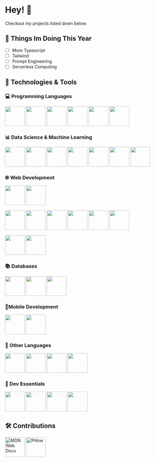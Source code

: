 # Hey! 👋

Checkout my projects listed down below.

## 📝 Things Im Doing This Year

- [ ] More Typescript
- [ ] Tailwind
- [ ] Prompt Engineering
- [ ] Serverless Computing

## 🧰 Technologies & Tools

### 💻 Programming Languages

<img src="https://cdn.jsdelivr.net/gh/devicons/devicon/icons/python/python-original.svg" width="65px"> <img src="https://cdn.jsdelivr.net/gh/devicons/devicon/icons/c/c-original.svg" width="65px"/>
 <img src="https://cdn.jsdelivr.net/gh/devicons/devicon/icons/cplusplus/cplusplus-original.svg" width="65px">
<img src="https://cdn.jsdelivr.net/gh/devicons/devicon/icons/javascript/javascript-original.svg" width="65px" />
<img src="https://cdn.jsdelivr.net/gh/devicons/devicon/icons/typescript/typescript-original.svg" width="65px"/> <img src="https://cdn.jsdelivr.net/gh/devicons/devicon/icons/haskell/haskell-original.svg" width="65px"/>

### 📊 Data Science & Machine Learning

<img src="https://cdn.jsdelivr.net/gh/devicons/devicon/icons/jupyter/jupyter-original.svg" width="65px"/> <img src="https://cdn.jsdelivr.net/gh/devicons/devicon/icons/pandas/pandas-original.svg" width="65px"/> <img src="https://cdn.jsdelivr.net/gh/devicons/devicon/icons/numpy/numpy-original.svg" width="65px"/> <img src="https://upload.wikimedia.org/wikipedia/commons/thumb/0/01/Created_with_Matplotlib-logo.svg/2048px-Created_with_Matplotlib-logo.svg.png" width="65px"> <img src="https://user-images.githubusercontent.com/315810/92161415-9e357100-edfe-11ea-917d-f9e33fd60741.png" width="65px"> <img src="https://upload.wikimedia.org/wikipedia/commons/thumb/0/05/Scikit_learn_logo_small.svg/2560px-Scikit_learn_logo_small.svg.png" height="65px"> <img src="https://cdn.jsdelivr.net/gh/devicons/devicon/icons/pytorch/pytorch-original.svg" height="65px"/>

### 🌐 Web Development

<img src="https://cdn.jsdelivr.net/gh/devicons/devicon/icons/nodejs/nodejs-original.svg" width="65px"/> <img src="https://cdn.jsdelivr.net/gh/devicons/devicon/icons/express/express-original.svg" width="65px" />

<img src="https://cdn.jsdelivr.net/gh/devicons/devicon/icons/react/react-original.svg" width="65px"/> <img src="https://cdn.jsdelivr.net/gh/devicons/devicon/icons/redux/redux-original.svg" width="65px"/> <img src="https://cdn.jsdelivr.net/gh/devicons/devicon/icons/html5/html5-original.svg" width="65px"/> <img src="https://cdn.jsdelivr.net/gh/devicons/devicon/icons/css3/css3-original.svg" width="65px"/> <img src="https://cdn.jsdelivr.net/gh/devicons/devicon/icons/bootstrap/bootstrap-original.svg" width="65px"/> <img src="https://cdn.jsdelivr.net/gh/devicons/devicon/icons/materialui/materialui-original.svg" width="65px"/>

<img src="https://cdn.jsdelivr.net/gh/devicons/devicon/icons/hugo/hugo-original.svg" width="65px"/> <img src="https://cdn.jsdelivr.net/gh/devicons/devicon/icons/firebase/firebase-plain.svg" width="65px"/>

### 📚 Databases

<img src="https://cdn.jsdelivr.net/gh/devicons/devicon/icons/mysql/mysql-original.svg" width="65px"/> <img src="https://cdn.jsdelivr.net/gh/devicons/devicon/icons/mongodb/mongodb-original.svg" width="65px"/> <img src="https://cdn.jsdelivr.net/gh/devicons/devicon/icons/sqlite/sqlite-original.svg" width="65px" />

### 📱Mobile Development

<img src="https://cdn.jsdelivr.net/gh/devicons/devicon/icons/dart/dart-original.svg" width="65px"/> <img src="https://cdn.jsdelivr.net/gh/devicons/devicon/icons/flutter/flutter-original.svg" width="65px" />

### 📜 Other Languages

<img src="https://cdn.jsdelivr.net/gh/devicons/devicon/icons/bash/bash-original.svg" width="65px" /> <img src="https://cdn.jsdelivr.net/gh/devicons/devicon/icons/solidity/solidity-original.svg" width="65px" fill="white"/>  <img src="https://cdn.jsdelivr.net/gh/devicons/devicon/icons/matlab/matlab-original.svg" width="65px"/> <img src="https://cdn.jsdelivr.net/gh/devicons/devicon/icons/latex/latex-original.svg" width="65px"/>

### 🔨 Dev Essentials

<img src="https://cdn.jsdelivr.net/gh/devicons/devicon/icons/vscode/vscode-original.svg" width="65px"/> <img src="https://cdn.jsdelivr.net/gh/devicons/devicon/icons/git/git-original.svg" width="65px"/> <img src="https://cdn.jsdelivr.net/gh/devicons/devicon/icons/github/github-original.svg" width="65px"/> <img src="https://cdn.jsdelivr.net/gh/devicons/devicon/icons/markdown/markdown-original.svg" width="65px" />

## 🛠️ Contributions

<a href="https://github.com/mdn" ><img src="https://avatars.githubusercontent.com/u/7565578?s=200&v=4" width="65px" alt="MDN Web Docs"/></a> <a href="https://github.com/python-pillow/Pillow"><img src="https://raw.githubusercontent.com/python-pillow/pillow-logo/main/pillow-logo-248x250.png" width="65px" alt="Pillow"></a>
